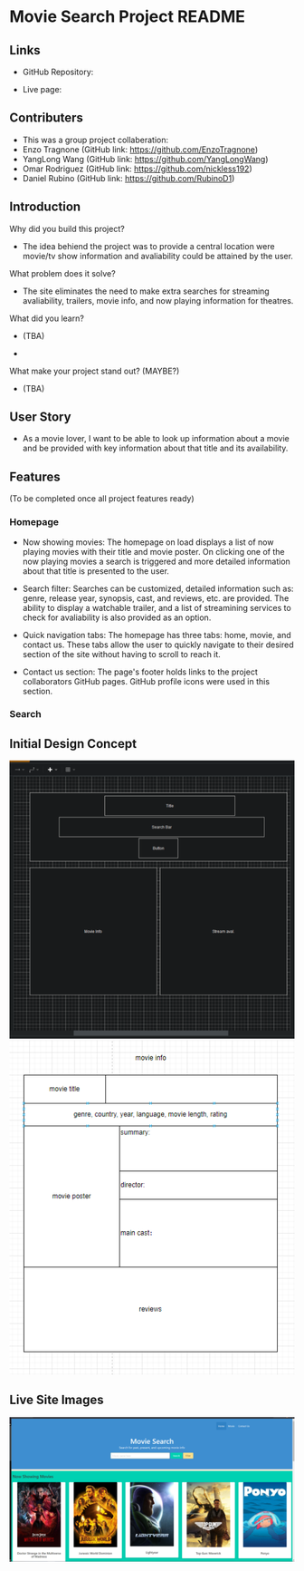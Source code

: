 # Movie Search Project README

## Links
- GitHub Repository: 

- Live page: 

## Contributers 
- This was a group project collaberation:
- Enzo Tragnone (GitHub link: https://github.com/EnzoTragnone)
- YangLong Wang (GitHub link: https://github.com/YangLongWang)
- Omar Rodriguez (GitHub link: https://github.com/nickless192)
- Daniel Rubino (GitHub link: https://github.com/RubinoD1)

## Introduction 
 Why did you build this project?

- The idea behiend the project was to provide a central location were movie/tv show information and avaliability could be attained by the user. 

 What problem does it solve?

- The site eliminates the need to make extra searches for streaming avaliability, trailers, movie info, and now playing information for theatres. 

 What did you learn?

 - (TBA)

 - 

 What make your project stand out? (MAYBE?)

 - (TBA) 
 

## User Story
- As a movie lover, I want to be able to look up information about a movie and be provided with key information about that title and its availability. 

## Features

(To be completed once all project features ready)

### Homepage

- Now showing movies: The homepage on load displays a list of now playing movies with their title and movie poster. On clicking one of the now playing movies a search is triggered and more detailed information about that title is presented to the user. 

- Search filter: Searches can be customized, detailed information such as: genre, release year, synopsis, cast, and reviews, etc. are provided. The ability to display a watchable trailer, and a list of streamining services to check for avaliability is also provided as an option. 

- Quick navigation tabs: The homepage has three tabs: home, movie, and contact us. These tabs allow the user to quickly navigate to their desired section of the site without having to scroll to reach it. 

- Contact us section: The page's footer holds links to the project collaborators GitHub pages. GitHub profile icons were used in this section. 

### Search 




## Initial Design Concept 


![Wireframe](/assets/images/wireframe.png)
![Updated Wireframe](./assets/images/movie%20info.PNG)


## Live Site Images

![Home page](./assets/images/live%20site%20homepage.png)



